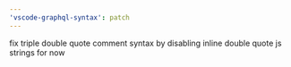 ```yaml
---
'vscode-graphql-syntax': patch
---
```


fix triple double quote comment syntax by disabling inline double quote js strings for now
